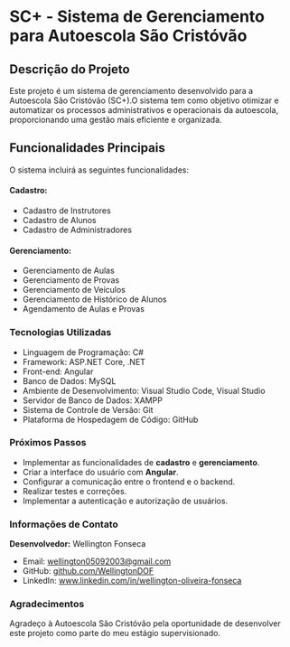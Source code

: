 # SC+ - Sistema de Gerenciamento para Autoescola São Cristóvão  

## Descrição do Projeto
Este projeto é um sistema de gerenciamento desenvolvido para a Autoescola São Cristóvão (SC+).O sistema tem como objetivo otimizar e automatizar os processos administrativos e operacionais da autoescola, proporcionando uma gestão mais eficiente e organizada.

## Funcionalidades Principais
O sistema incluirá as seguintes funcionalidades:

#### Cadastro:
- Cadastro de Instrutores
- Cadastro de Alunos
- Cadastro de Administradores

#### Gerenciamento:
- Gerenciamento de Aulas
- Gerenciamento de Provas
- Gerenciamento de Veículos
- Gerenciamento de Histórico de Alunos
- Agendamento de Aulas e Provas

### Tecnologias Utilizadas
- Linguagem de Programação: C#
- Framework: ASP.NET Core, .NET
- Front-end: Angular
- Banco de Dados: MySQL
- Ambiente de Desenvolvimento: Visual Studio Code, Visual Studio
- Servidor de Banco de Dados: XAMPP
- Sistema de Controle de Versão: Git
- Plataforma de Hospedagem de Código: GitHub

### Próximos Passos
- Implementar as funcionalidades de **cadastro** e **gerenciamento**.
- Criar a interface do usuário com **Angular**.
- Configurar a comunicação entre o frontend e o backend.
- Realizar testes e correções.
- Implementar a autenticação e autorização de usuários.

### Informações de Contato
**Desenvolvedor:** Wellington Fonseca
- Email: wellington05092003@gmail.com
- GitHub: [github.com/WellingtonDOF](https://github.com/WellingtonDOF)
- LinkedIn: www.linkedin.com/in/wellington-oliveira-fonseca

### Agradecimentos
Agradeço à Autoescola São Cristóvão pela oportunidade de desenvolver este projeto como parte do meu estágio supervisionado.
